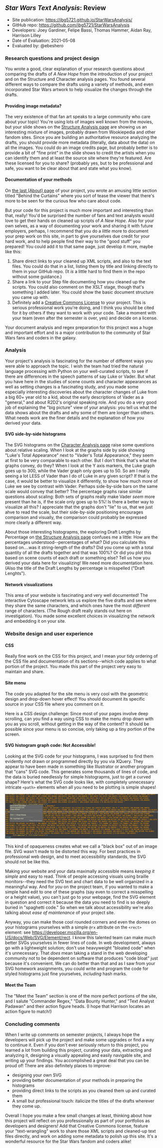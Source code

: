## *Star Wars Text Analysis*: Review

* Site publication: <https://jbg5721.github.io/StarWarsAnalysis/>
* GitHub repo: <https://github.com/jbg5721/StarWarsAnalysis>
* Developers: Joey Gardiner, Felipe Bassi, Thomas Hammer, Aidan Ray, Harrison Lilley
* Date of Evaluation: 2021-05-08
* Evaluated by: @ebeshero

### Research questions and project design
You wrote a good, clear explanation of your research questions about comparing the drafts of *A New Hope* from the introduction of your project and on the Structure and Character analysis pages. You found several different ways to compare the drafts using a variety of methods, and even incorporated Star Wars artwork to help visualize the changes through the drafts. 

#### Providing image metadata?
The very existence of that fan art speaks to a large community who care about your topic! You're using lots of images well known from the movies, but your slide shows on the [Structure Analysis page](https://jbg5721.github.io/StarWarsAnalysis/analysis.html) are showing us an interesting mixture of images, probably drawn from Wookiepedia and other fandom sites. Since you are building an authoritative resource analyzing the drafts, you should provide more metadata (literally, data about the data) on all the images. You could do an image credits page, but probably better is to provide a bit of "fine print" in the slide shows to credit the artists when you can identify them and at least the source site where they're featured. Are these licensed for you to share? (probably yes, but to be professional and safe, you want to be clear about that and state what you know). 


#### Documentation of your methods
On [the last (About) page](https://jbg5721.github.io/StarWarsAnalysis/about.html) of your project, you wrote an amusing little section titled "Behind the Curtains" where you sort of tease the viewer that there's more to be seen for the curious few who care about code. 

But your code for this project is much more important and interesting than that, really! You'd be surprised the number of fans and text analysts would love to get their hands on cleaned up scripts of *A New Hope*. Also for your own selves, as a way of documenting your work and sharing it with future employers, perhaps, I recommend that you do a *little* more to document your prep work on this site, in part to give yourselves due credit for your hard work, and to help people find their way to the "good stuff" you prepared! You could add it to that same page, just develop it more, maybe like this:

1. Share direct links to your cleaned up XML scripts, and also to the text files. You could do that in a list, listing them by title and linking directly to them in your GitHub repo. (It *is* a little hard to find them in the repo without some guidance.)
2. Share a link to your Step file documenting how you cleaned up the scripts. You could also comment on the XSLT stage, though that's something I added later. You could show the basic document structure you came up with.
3. Definitely add a [Creative Commons License](https://creativecommons.org/share-your-work/) to your project. This is serious professional work you're doing, and I think you should be cited for it by others if they want to work with your code. Take a moment with your team (even after the semester is over, yes) and decide on a license. 

Your document analysis and regex preparation for this project was a huge and important effort and is a major contribution to the community of Star Wars fans and coders in the galaxy.


### Analysis

Your project's analysis is fascinating for the number of different ways you were able to approach the topic. I wish the team had tried the natural language processing with Python on your well-curated scripts, to see if there are differences in the speech patterns of say Luke or Vader. But what you have here in the studies of scene counts and character appearances as well as setting changes is a fascinating study, and you made some especially interesting discoveries about the character changes of Luke from a big 60+ year old to a kid, about the early descriptions of Vader as a "general," and about R2D2's original speaking role. And you do a very good job of explaining the "big picture" view of your analysis: you tell us what the data shows about the drafts and why some of them are longer than others. What needs work are the finer details and the explanation of how you derived your data. 

#### SVG side-by-side histograms

The SVG histograms on the [Character Analysis page](https://jbg5721.github.io/StarWarsAnalysis/data.html) raise some questions about relative scaling. When I look at the graphs side by side showing "Luke's Total Appearance" next to "Vader's Total Appearance," they seem at first to be very comparable to each other. But I don't think that's what the graphs convey, do they? When I look at the Y axis markers, the Luke graph goes up to 300, while the Vader graph only goes up to 50. So am I really seeing a lot LESS of Vader than I do of Luke in any given script? If that is the case, it would be better to visualize it differently, to show how much more of Luke we see by contrast with Vader. Perhaps side-by-side bars on the same scale would convey that better? The percentage graphs raise similar questions about scaling: Both sets of graphs really make Vader *seem* more present than he is, if the scale only goes up to 5%! Is there a better way to visualize all this? I appreciate that the graphs don't "lie" to us, that we just ahve to read the scale, but their side-by-side positioning encourages comparison and visually, the comparison could probably be expressed more clearly a different way. 

About those interesting histograpms, the exploring Draft Lengths by Percentage on [the Structure Analysis page](https://jbg5721.github.io/StarWarsAnalysis/analysis.html) confuses me a little: How are the percentages understood--percentages of what? Did you calculate this based on....was it string-length of the drafts? Did you come up with a total quantity of all the drafts together and that was 100%? Or did you plot this based on scene counts of each draft or something else? Tell us how you derived your data here for visualizing! We need more documentation here. (Also the title of the Draft Lengths by percentage is misspelled ("Draft Lenghts").

#### Network visualizations
This area of your website is fascinating and very well documented! The interactive Cytoscape network lets us explore the five drafts and see where they share the same characters, and which ones have the most *different* range of characters. (The Rough draft really stands out here on investigation). You made some excellent choices in visualizing the network and embedding it on your site. 

### Website design and user experience

#### CSS
Really fine work on the CSS for this project, and I mean your tidy ordering of the CSS file and documentation of its sections--which code applies to what portion of the project. You made this part of the project very easy to maintain and share. 

#### Site menu
The code you adapted for the site menu is very cool with the geometric design and drop-down hover effect! You should document its specific source in your CSS file where you comment on it. 

Here is a CSS design challenge: Since most of your pages involve deep scrolling, can you find a way using CSS to make the menu drop down with you as you scroll, without getting in the way of the content? It should be possible since your menu is so concise, only taking up a tiny portion of the screen. 

#### SVG histogram graph code: Not Accessible!
Looking at the SVG code for your histograms, I was surprised to find them evidently *not* drawn or programmed directly by you via XQuery. They appear to have been made in something like Illustrator or another program that "cans" SVG code. This generates some thousands of lines of code, and the data is buried needlessly for simple histograpms, just to get a curved shape? Here's what the SVG code looks like, with completely unnecessary intricate `<path>` elements when all you need to be plotting is simple shapes! 

<img src="screenCapBadSVG.png" alt="really bad SVG code"/>

This kind of opaqueness creates what we call a "black box" out of an image file. SVG wasn't made to be distorted this way. For best practices in professional web design, and to meet accessibility standards, the SVG should not be like this. 

Making your website and your data maximally accessible means *keeping it simple* and easy to read. Think of people accessing visuals using braille monitors--they need the SVG text and chart data to be well organized in a meaningful way. And for *you* on the project team, if you wanted to make a simple hand edit to one of these graphs (say even to correct a misspelling or a height value), you can't just go to your webpage, find the SVG element in question and correct it because the data you need to find is so deeply buried in "spaghetti code." So when we talk about accessibility we're also talking about *ease of maintenance* of your project site.

Anyway, you can make those cool rounded corners and even the domes on your histograms yourselves with a simple `@rx` attribute on the `<rect>` element: see <https://developer.mozilla.org/en-US/docs/Web/SVG/Element/rect>. I know this talented team can make *much* better SVGs yourselves in fewer lines of code. In web development, always go with a lightweight solution; don't use heavyweight "bloated code" when it's unnecessary. That *does* mean taking a stand in the web developing community not to be dependent on software that produces "code bloat" just because it's convenient. We can do better than that and as I saw from your SVG homework assignments, you could write and program the code for styled histograms just fine yourselves, *including* hash marks. 

#### Meet the Team
The "Meet the Team" section is one of the more perfect portions of the site, and I salute "Commander Regex," "Data Bounty Hunter," and "Text Analyst Padawan" and their action figure heads. (I hope that Harrison locates an action figure to match!) 

### Concluding comments

When I write up comments on semester projects, I always hope the developers will pick up the project and make some upgrades or find a way to continue it. Even if you don't ever seriously return to this project, you learned a lot from building this project, curating your data, extracting and analyzing it, designing a visually appealing and easily navigable site, and writing up your findings. You accomplished a great deal that you can be proud of! There are also definitely places to improve:

* designing your own SVG 
* providing better documentation of your methods in preparing the histograms
* providing direct links to the scripts as you cleaned them up and curated them 
* A small but professional touch: italicize the titles of the drafts wherever they come up.

Overall I hope you make a few small changes at least, thinking about how this project will reflect on you professionally as part of your portfolios as developers and designers! Add that Creative Commons license, feature your "text-wrangling" work to share those XML scripts and cleaned-up text files directly, and work on adding some metadata to polish up this site. It's a wonderful resource for the Star Wars fandom and coders alike! 
